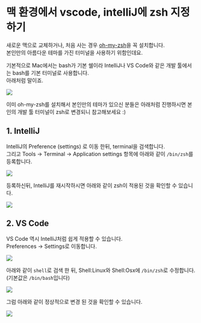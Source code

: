 # 맥 환경에서 vscode, intelliJ에 zsh 지정하기

새로운 맥으로 교체하거나, 처음 사는 경우 [oh-my-zsh](http://heetop.blogspot.com/2017/10/oh-my-zsh_12.html)을 꼭 설치합니다.  
본인만의 아름다운 테마를 가진 터미널을 사용하기 위함인데요.  

기본적으로 Mac에서는 bash가 기본 쉘이라 IntelliJ나 VS Code와 같은 개발 툴에서는 bash를 기본 터미널로 사용합니다.  
아래처럼 말이죠.

![](./images/intellij1.png)

이미 oh-my-zsh를 설치해서 본인만의 테마가 있으신 분들은 아래처럼 진행하시면 본인의 개발 툴 터미널이 zsh로 변경되니 참고해보세요 :)

## 1. IntelliJ

IntelliJ의 Preference (settings) 로 이동 한뒤, terminal을 검색합니다.  
그리고 Tools -> Terminal -> Application settings 항목에 아래와 같이 ```/bin/zsh```를 등록합니다.

![](./images/intellij2.png)

등록하신뒤, IntelliJ를 재시작하시면 아래와 같이 zsh이 적용된 것을 확인할 수 있습니다.

![](./images/intellij3.png)


## 2. VS Code

VS Code 역시 IntelliJ처럼 쉽게 적용할 수 있습니다.  
Preferences -> Settings로 이동합니다.

![](./images/vscode1.png)

아래와 같이 ```shell```로 검색 한 뒤,
Shell:Linux와 Shell:Osx에 ```/bin/zsh```로 수정합니다.
(기본값은 ```/bin/bash```입니다)

![](./images/vscode2.png)

그럼 아래와 같이 정상적으로 변경 된 것을 확인할 수 있습니다.

![](./images/vscode3.png)